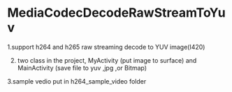 # MediaCodecDecodeRawStreamToYuv

1.support h264 and h265 raw streaming decode to YUV image(I420)

2. two class in the project, MyActivity (put image to surface) and MainActivity (save file to yuv ,jpg ,or Bitmap)

3.sample vedio put in h264_sample_video folder
